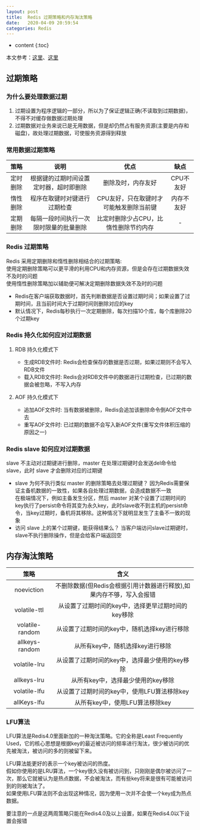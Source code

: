 ```yaml
---
layout: post
title:  Redis 过期策略和内存淘汰策略
date:   2020-04-09 20:59:54
categories: Redis
---
```


* content
{:toc}

本文参考：[这里](https://blog.csdn.net/Shreck66/article/details/88665882)、[这里](https://www.cnblogs.com/kyoner/p/11919007.html)

## 过期策略

### 为什么要处理数据过期

1. 过期设置为程序逻辑的一部分，所以为了保证逻辑正确(不读取到过期数据)，不得不对缓存做数据过期处理
2. 过期数据对业务来说已是无用数据，但是却仍然占有服务资源(主要是内存和磁盘)，故处理过期数据，可使服务资源得到释放

### 常用数据过期策略

|策略|说明|优点|缺点|
|:-:|:-:|:-:|:-:|
|定时删除|根据键的过期时间设置定时器，超时即删除|删除及时，内存友好|CPU不友好|
|惰性删除|程序在取键时对键进行过期检查|CPU友好，只在取键时才可能触发删除当前键|内存不友好|
|定期删除|每隔一段时间执行一次限时限量的批量删除|比定时删除少占CPU，比惰性删除节约内存|-|

### Redis 过期策略

Redis 采用定期删除和惰性删除相结合的过期策略:   
使用定期删除策略可以更平滑的利用CPU和内存资源，但是会存在过期数据失效不及时的问题  
使用惰性删除策略加以辅助便可解决定期删除数据失效不及时的问题

* Redis在客户端获取数据时，首先判断数据是否设置过期时间；如果设置了过期时间，且当前时间大于过期时间则删除对应的key
* 默认情况下，Redis每秒执行一次定期删除，每次扫描10个库，每个库删除20个过期key

### Redis 持久化如何应对过期数据

1. RDB 持久化模式下
	* 生成RDB文件时: Redis会检查保存的数据是否过期，如果过期则不会写入RDB文件
	* 载入RDB文件时: Redis会对RDB文件中的数据进行过期检查，已过期的数据会被忽略，不写入内存

2. AOF 持久化模式下
	* 追加AOF文件时: 当有数据被删除，Redis会追加该删除命令倒AOF文件中去
	* 重写AOF文件时: 已过期的数据不会写入新AOF文件(重写文件体积压缩的原因之一)

### Redis slave 如何应对过期数据

slave 不主动对过期键进行删除，master 在处理过期键时会发送del命令给 slave，此时 slave 才会删除对应的过期键

* slave 为何不执行类似 master 的删除策略去处理过期键？
因为Redis需要保证主备机数据的一致性，如果各自处理过期数据，会造成数据不一致  
在极端情况下，例如主备发生分区，然后 master 对某个设置了过期时间的key执行了persist命令将其变为永久key，此时slave收不到主机的persist命令，当key过期时，备机将其移除。这种情况下就明显发生了主备不一致的现象
* 访问 slave 上的某个过期键，能获得结果么？
当客户端访问slave过期键时，slave不执行删除操作，但是会给客户端返回空



## 内存淘汰策略

|策略|含义|
|:-:|:-:|
|noeviction|不删除数据(但Redis会根据引用计数器进行释放),如果内存不够，写入会报错|
|volatile-ttl|从设置了过期时间的key中，选择更早过期时间的key移除|
|volatile-random|从设置了过期时间的key中，随机选择key进行移除|
|allkeys-random|从所有key中，随机选择key进行移除|
|volatile-lru|从设置了过期时间的key中，选择最少使用的key移除|
|allkeys-lru|从所有key中，选择最少使用的key移除|
|volatile-lfu|从设置了过期时间的key中，使用LFU算法移除key|
|allKeys-lfu|从所有key中，使用LFU算法移除key|

### LFU算法

LFU算法是Redis4.0里面新加的一种淘汰策略。它的全称是Least Frequently Used，它的核心思想是根据key的最近被访问的频率进行淘汰，很少被访问的优先被淘汰，被访问的多的则被留下来。

LFU算法能更好的表示一个key被访问的热度。  
假如你使用的是LRU算法，一个key很久没有被访问到，只刚刚是偶尔被访问了一次，那么它就被认为是热点数据，不会被淘汰，而有些key将来是很有可能被访问到的则被淘汰了。  
如果使用LFU算法则不会出现这种情况，因为使用一次并不会使一个key成为热点数据。

要注意的一点是这两周策略只能在Redis4.0及以上设置，如果在Redis4.0以下设置会报错

